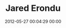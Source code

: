 ---
title: "Jared Erondu"
date: 2012-05-27 00:04:29 00:00
permalink: /jared
twitter: "jarederondu"
likes: [312,645,646,848,2066]
id: 700
gravatar: "http://www.gravatar.com/avatar/8b05ce43e0c98ced0ebd3cdb768f3ef9"
---